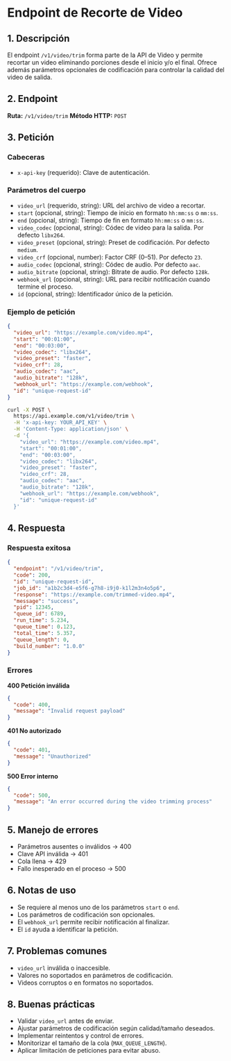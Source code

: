 # Endpoint de Recorte de Video

## 1. Descripción

El endpoint `/v1/video/trim` forma parte de la API de Video y permite recortar un video eliminando porciones desde el inicio y/o el final. Ofrece además parámetros opcionales de codificación para controlar la calidad del video de salida.

## 2. Endpoint

**Ruta:** `/v1/video/trim`
**Método HTTP:** `POST`

## 3. Petición

### Cabeceras

* `x-api-key` (requerido): Clave de autenticación.

### Parámetros del cuerpo

* `video_url` (requerido, string): URL del archivo de video a recortar.
* `start` (opcional, string): Tiempo de inicio en formato `hh:mm:ss` o `mm:ss`.
* `end` (opcional, string): Tiempo de fin en formato `hh:mm:ss` o `mm:ss`.
* `video_codec` (opcional, string): Códec de video para la salida. Por defecto `libx264`.
* `video_preset` (opcional, string): Preset de codificación. Por defecto `medium`.
* `video_crf` (opcional, number): Factor CRF (0–51). Por defecto `23`.
* `audio_codec` (opcional, string): Códec de audio. Por defecto `aac`.
* `audio_bitrate` (opcional, string): Bitrate de audio. Por defecto `128k`.
* `webhook_url` (opcional, string): URL para recibir notificación cuando termine el proceso.
* `id` (opcional, string): Identificador único de la petición.

### Ejemplo de petición

```json
{
  "video_url": "https://example.com/video.mp4",
  "start": "00:01:00",
  "end": "00:03:00",
  "video_codec": "libx264",
  "video_preset": "faster",
  "video_crf": 28,
  "audio_codec": "aac",
  "audio_bitrate": "128k",
  "webhook_url": "https://example.com/webhook",
  "id": "unique-request-id"
}
```

```bash
curl -X POST \
  https://api.example.com/v1/video/trim \
  -H 'x-api-key: YOUR_API_KEY' \
  -H 'Content-Type: application/json' \
  -d '{
    "video_url": "https://example.com/video.mp4",
    "start": "00:01:00",
    "end": "00:03:00",
    "video_codec": "libx264",
    "video_preset": "faster",
    "video_crf": 28,
    "audio_codec": "aac",
    "audio_bitrate": "128k",
    "webhook_url": "https://example.com/webhook",
    "id": "unique-request-id"
  }'
```

## 4. Respuesta

### Respuesta exitosa

```json
{
  "endpoint": "/v1/video/trim",
  "code": 200,
  "id": "unique-request-id",
  "job_id": "a1b2c3d4-e5f6-g7h8-i9j0-k1l2m3n4o5p6",
  "response": "https://example.com/trimmed-video.mp4",
  "message": "success",
  "pid": 12345,
  "queue_id": 6789,
  "run_time": 5.234,
  "queue_time": 0.123,
  "total_time": 5.357,
  "queue_length": 0,
  "build_number": "1.0.0"
}
```

### Errores

**400 Petición inválida**

```json
{
  "code": 400,
  "message": "Invalid request payload"
}
```

**401 No autorizado**

```json
{
  "code": 401,
  "message": "Unauthorized"
}
```

**500 Error interno**

```json
{
  "code": 500,
  "message": "An error occurred during the video trimming process"
}
```

## 5. Manejo de errores

* Parámetros ausentes o inválidos → 400
* Clave API inválida → 401
* Cola llena → 429
* Fallo inesperado en el proceso → 500

## 6. Notas de uso

* Se requiere al menos uno de los parámetros `start` o `end`.
* Los parámetros de codificación son opcionales.
* El `webhook_url` permite recibir notificación al finalizar.
* El `id` ayuda a identificar la petición.

## 7. Problemas comunes

* `video_url` inválida o inaccesible.
* Valores no soportados en parámetros de codificación.
* Videos corruptos o en formatos no soportados.

## 8. Buenas prácticas

* Validar `video_url` antes de enviar.
* Ajustar parámetros de codificación según calidad/tamaño deseados.
* Implementar reintentos y control de errores.
* Monitorizar el tamaño de la cola (`MAX_QUEUE_LENGTH`).
* Aplicar limitación de peticiones para evitar abuso.
